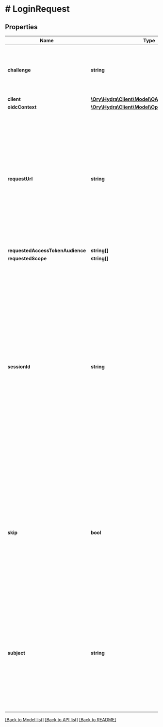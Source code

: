 # # LoginRequest

## Properties

Name | Type | Description | Notes
------------ | ------------- | ------------- | -------------
**challenge** | **string** | ID is the identifier (\&quot;login challenge\&quot;) of the login request. It is used to identify the session. | 
**client** | [**\Ory\Hydra\Client\Model\OAuth2Client**](OAuth2Client.md) |  | 
**oidcContext** | [**\Ory\Hydra\Client\Model\OpenIDConnectContext**](OpenIDConnectContext.md) |  | [optional] 
**requestUrl** | **string** | RequestURL is the original OAuth 2.0 Authorization URL requested by the OAuth 2.0 client. It is the URL which initiates the OAuth 2.0 Authorization Code or OAuth 2.0 Implicit flow. This URL is typically not needed, but might come in handy if you want to deal with additional request parameters. | 
**requestedAccessTokenAudience** | **string[]** |  | 
**requestedScope** | **string[]** |  | 
**sessionId** | **string** | SessionID is the login session ID. If the user-agent reuses a login session (via cookie / remember flag) this ID will remain the same. If the user-agent did not have an existing authentication session (e.g. remember is false) this will be a new random value. This value is used as the \&quot;sid\&quot; parameter in the ID Token and in OIDC Front-/Back- channel logout. It&#39;s value can generally be used to associate consecutive login requests by a certain user. | [optional] 
**skip** | **bool** | Skip, if true, implies that the client has requested the same scopes from the same user previously. If true, you can skip asking the user to grant the requested scopes, and simply forward the user to the redirect URL.  This feature allows you to update / set session information. | 
**subject** | **string** | Subject is the user ID of the end-user that authenticated. Now, that end user needs to grant or deny the scope requested by the OAuth 2.0 client. If this value is set and &#x60;skip&#x60; is true, you MUST include this subject type when accepting the login request, or the request will fail. | 

[[Back to Model list]](../../README.md#documentation-for-models) [[Back to API list]](../../README.md#documentation-for-api-endpoints) [[Back to README]](../../README.md)


